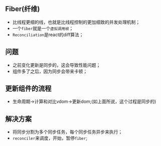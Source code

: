 ## Fiber(纤维)

* 比线程更细的线，也就是比线程控制的更加细致的并发处理机制；
* 一个`fiber`就是一个`虚拟调用帧`；
* `Reconciliation`是react的diff算法；

## 问题

* 之前变化更新是同步的，这会导致性能问题；
* 组件多了之后，因为同步会带来卡顿；

## 更新组件的流程

* 生命周期->计算和对比vdom->更新dom;(如上面所说，这个过程是同步的)

## 解决方案

* 将同步分割为多个同步任务，每个同步任务异步来执行；
* `reconciler`来调度，开始，暂停`fiber`;
